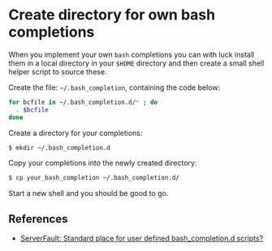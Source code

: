 # Create directory for own bash completions

When you implement your own `bash` completions you can with luck install them in a local directory in your `$HOME` directory and then create a small shell helper script to source these.

Create the file: `~/.bash_completion`, containing the code below:

```bash
for bcfile in ~/.bash_completion.d/* ; do
  . $bcfile
done
```

Create a directory for your completions:

```bash
$ mkdir ~/.bash_completion.d
```

Copy your completions into the newly created directory:

```bash
$ cp your_bash_completion ~/.bash_completion.d/
```

Start a new shell and you should be good to go.

## References

- [ServerFault: Standard place for user defined bash_completion.d scripts?](https://serverfault.com/questions/506612/standard-place-for-user-defined-bash-completion-d-scripts)
